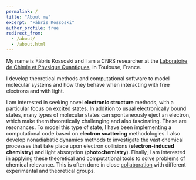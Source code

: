 ```yaml
---
permalink: /
title: "About me"
excerpt: "Fábris Kossoski"
author_profile: true
redirect_from: 
  - /about/
  - /about.html
---
```


My name is Fábris Kossoski and I am a CNRS researcher at the [Laboratoire de Chimie et Physique Quantiques](https://www.lcpq.ups-tlse.fr/?lang=en), in Toulouse, France.

I develop theoretical methods and computational software to model molecular systems and how they behave when interacting with free electrons and with light.

I am interested in seeking novel **electronic structure** methods, with a particular focus on excited states.
In addition to usual electronically bound states,
many types of molecular states can spontaneously eject an electron, which make them theoretically challenging and also fascinating. These are resonances.
To model this type of state, I have been implementing a computational code based on **electron scattering** methodologies.
I also develop nonadiabatic dynamics methods to investigate the vast chemical processes that
take place upon electron collisions (**electron-induced chemistry**) and light absorption (**photochemistry**).
Finally, I am interested in applying these theoretical and computational tools to solve problems of chemical relevance.
This is often done in close [collaboration](https://kossoski.github.io/collaborations/) with different experimental and theoretical groups.

